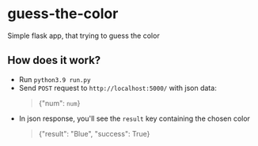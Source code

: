 # guess-the-color
 Simple flask app, that trying to guess the color

## How does it work?
- Run `python3.9 run.py`
- Send `POST` request to `http://localhost:5000/` with json data:
  > {"num": `num`}
- In json response, you'll see the `result` key containing the chosen color
  > {"result": "Blue", "success": True}
